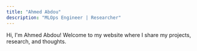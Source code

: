 ```yaml
---
title: "Ahmed Abdou"
description: "MLOps Engineer | Researcher"
---
```

Hi, I'm Ahmed Abdou! Welcome to my website where I share my projects, research, and thoughts.
